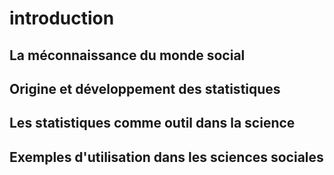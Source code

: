 # introduction

## La méconnaissance du monde social

## Origine et développement des statistiques

## Les statistiques comme outil dans la science

## Exemples d'utilisation dans les sciences sociales



